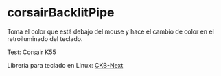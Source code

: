 # corsairBacklitPipe

Toma el color que está debajo del mouse y hace el cambio de color en el retroiluminado del teclado. 

Test: Corsair K55

Librería para teclado en Linux: [CKB-Next](https://github.com/ckb-next/ckb-next)
